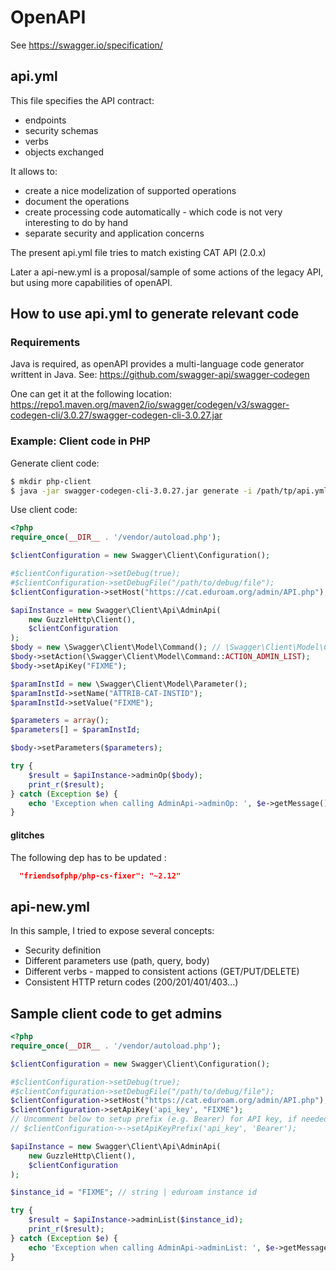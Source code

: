 # OpenAPI

See https://swagger.io/specification/

## api.yml

This file specifies the API contract:
- endpoints
- security schemas
- verbs
- objects exchanged

It allows to:
- create a nice modelization of supported operations
- document the operations
- create processing code automatically - which code is not very interesting to
  do by hand
- separate security and application concerns

The present api.yml file tries to match existing CAT API (2.0.x)

Later a api-new.yml is a proposal/sample of some actions of the legacy API, but using
more capabilities of openAPI.

## How to use api.yml to generate relevant code

### Requirements

Java is required, as openAPI provides a multi-language code generator writtent in
Java.
See: https://github.com/swagger-api/swagger-codegen

One can get it at the following location: https://repo1.maven.org/maven2/io/swagger/codegen/v3/swagger-codegen-cli/3.0.27/swagger-codegen-cli-3.0.27.jar

### Example: Client code in PHP

Generate client code:

```bash
$ mkdir php-client
$ java -jar swagger-codegen-cli-3.0.27.jar generate -i /path/tp/api.yml -l php -o php-client/
```

Use client code:

```php
<?php
require_once(__DIR__ . '/vendor/autoload.php');

$clientConfiguration = new Swagger\Client\Configuration();

#$clientConfiguration->setDebug(true);
#$clientConfiguration->setDebugFile("/path/to/debug/file");
$clientConfiguration->setHost("https://cat.eduroam.org/admin/API.php");

$apiInstance = new Swagger\Client\Api\AdminApi(
    new GuzzleHttp\Client(),
    $clientConfiguration
);
$body = new \Swagger\Client\Model\Command(); // \Swagger\Client\Model\Command | Command
$body->setAction(\Swagger\Client\Model\Command::ACTION_ADMIN_LIST);
$body->setApiKey("FIXME");

$paramInstId = new \Swagger\Client\Model\Parameter();
$paramInstId->setName("ATTRIB-CAT-INSTID");
$paramInstId->setValue("FIXME");

$parameters = array();
$parameters[] = $paramInstId;

$body->setParameters($parameters);

try {
    $result = $apiInstance->adminOp($body);
    print_r($result);
} catch (Exception $e) {
    echo 'Exception when calling AdminApi->adminOp: ', $e->getMessage(), PHP_EOL;
}
```

#### glitches

The following dep has to be updated :
```json
  "friendsofphp/php-cs-fixer": "~2.12"
```

## api-new.yml

In this sample, I tried to expose several concepts:
- Security definition
- Different parameters use (path, query, body)
- Different verbs - mapped to consistent actions (GET/PUT/DELETE)
- Consistent HTTP return codes (200/201/401/403...)

## Sample client code to get admins

```php
<?php
require_once(__DIR__ . '/vendor/autoload.php');

$clientConfiguration = new Swagger\Client\Configuration();

#$clientConfiguration->setDebug(true);
#$clientConfiguration->setDebugFile("/path/to/debug/file");
$clientConfiguration->setHost("https://cat.eduroam.org/admin/API.php");
$clientConfiguration->setApiKey('api_key', "FIXME");
// Uncomment below to setup prefix (e.g. Bearer) for API key, if needed
// $clientConfiguration->->setApiKeyPrefix('api_key', 'Bearer');

$apiInstance = new Swagger\Client\Api\AdminApi(
    new GuzzleHttp\Client(),
    $clientConfiguration
);

$instance_id = "FIXME"; // string | eduroam instance id

try {
    $result = $apiInstance->adminList($instance_id);
    print_r($result);
} catch (Exception $e) {
    echo 'Exception when calling AdminApi->adminList: ', $e->getMessage(), PHP_EOL;
}

```
